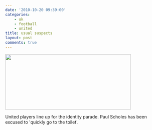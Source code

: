 ```yaml
---
date: '2010-10-20 09:39:00'
categories:
    - uk
    - football
    - united
title: usual suspects
layout: post
comments: true
---
```

<a href="http://picasaweb.google.com/lh/photo/7TbvvBz3kX_1utlPDatYxA?feat=embedwebsite"><img src="http://lh6.ggpht.com/_l2uGy1RGCiE/TL64N1ucMiI/AAAAAAAABog/eaQQpX-FE5k/s400/Rooney.jpg"
height="177" width="400" /></a>

United players line up for the identity parade. Paul Scholes has been
excused to 'quickly go to the toilet'.
